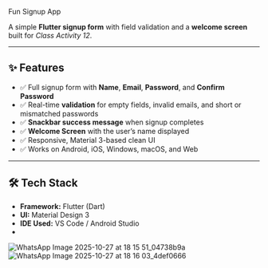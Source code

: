Fun Signup App

A simple **Flutter signup form** with field validation and a **welcome screen** built for *Class Activity 12*.

---

## ✨ Features
- ✅ Full signup form with **Name**, **Email**, **Password**, and **Confirm Password**
- ✅ Real-time **validation** for empty fields, invalid emails, and short or mismatched passwords
- ✅ **Snackbar success message** when signup completes
- ✅ **Welcome Screen** with the user’s name displayed
- ✅ Responsive, Material 3-based clean UI
- ✅ Works on Android, iOS, Windows, macOS, and Web

---

## 🛠️ Tech Stack
- **Framework:** Flutter (Dart)
- **UI:** Material Design 3
- **IDE Used:** VS Code / Android Studio
- 
![WhatsApp Image 2025-10-27 at 18 15 51_04738b9a](https://github.com/user-attachments/assets/54f1ed2b-60dd-48fd-9cf4-cb056c290521)
![WhatsApp Image 2025-10-27 at 18 16 03_4def0666](https://github.com/user-attachments/assets/ac3bad0a-ec28-4c77-bede-70e067bd6d77)

